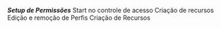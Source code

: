 ***Setup de Permissões***
Start no controle de acesso
Criação de recursos
Edição e remoção de Perfis
Criação de Recursos
